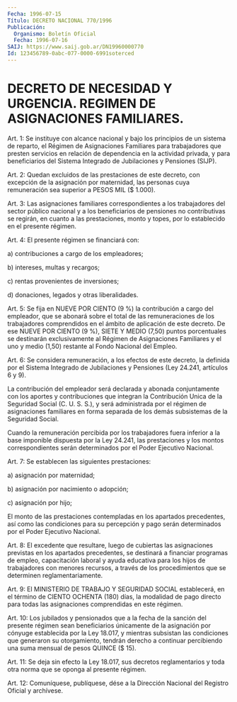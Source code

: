 ```yaml
---
Fecha: 1996-07-15
Título: DECRETO NACIONAL 770/1996
Publicación:
  Organismo: Boletín Oficial
  Fecha: 1996-07-16
SAIJ: https://www.saij.gob.ar/DN19960000770
Id: 123456789-0abc-077-0000-6991soterced
---
```

# DECRETO DE NECESIDAD Y URGENCIA. REGIMEN DE ASIGNACIONES FAMILIARES.

<a id="1"></a>
Art. 1:  Se  instituye  con  alcance  nacional  y  bajo  los principios de un  sistema  de  reparto,  el Régimen de Asignaciones Familiares para trabajadores que presten servicios  en  relación de dependencia  en  la  actividad  privada,  y para beneficiarios  del Sistema Integrado de Jubilaciones y Pensiones (SIJP).

<a id="2"></a>
Art. 2: Quedan excluidos de las prestaciones  de este decreto, con excepción  de  la  asignación  por  maternidad,  las personas  cuya remuneración sea superior a PESOS MIL ($ 1.000).

<a id="3"></a>
Art.  3:  Las  asignaciones  familiares  correspondientes  a  los trabajadores del sector público nacional y a  los  beneficiarios de pensiones no contributivas se regirán, en cuanto a las prestaciones,  monto  y  topes,  por lo establecido en el  presente régimen.

<a id="4"></a>
Art. 4: El presente régimen se financiará con:

a) contribuciones a cargo de los empleadores;

b) intereses, multas y recargos;

c) rentas provenientes de inversiones;

d) donaciones, legados y otras liberalidades.

<a id="5"></a>
Art. 5: Se fija en NUEVE POR CIENTO  (9 %) la contribución a cargo del empleador, que se abonará sobre el  total de las remuneraciones de los trabajadores comprendidos en el ámbito de aplicación de este decreto. De ese NUEVE POR CIENTO (9 %), SIETE Y MEDIO (7,50) puntos porcentuales se destinarán exclusivamente al Régimen de Asignaciones Familiares y el uno y medio  (1,50)  restante al Fondo Nacional del Empleo.

<a id="6"></a>
Art. 6: Se considera remuneración, a los efectos de  este decreto, la  definida  por el Sistema Integrado de Jubilaciones y  Pensiones (Ley 24.241, artículos 6 y 9).

La contribución del empleador será declarada y abonada conjuntamente con  los  aportes  y  contribuciones  que integran la Contribución  Unica  de la Seguridad Social (C. U. S. S.),  y  será administrada por el régimen  de  asignaciones  familiares  en forma separada  de  los  demás  subsistemas  de  la Seguridad  Social.

Cuando   la  remuneración  percibida  por  los  trabajadores  fuera inferior  a  la  base  imponible  dispuesta  por la Ley 24.241, las prestaciones y los montos correspondientes serán  determinados  por el Poder Ejecutivo Nacional.

<a id="7"></a>
Art. 7: Se establecen las siguientes prestaciones:

a) asignación por maternidad;

b) asignación por nacimiento o adopción;

c) asignación por hijo;

El   monto  de  las  prestaciones  contempladas  en  los  apartados precedentes,  así  como  las  condiciones para su percepción y pago serán determinados por el Poder Ejecutivo Nacional.

<a id="8"></a>
Art.  8:  El  excedente que resultare,  luego  de  cubiertas  las asignaciones previstas en los apartados precedentes, se destinará a financiar  programas   de  empleo,  capacitación  laboral  y  ayuda educativa para los hijos  de  trabajadores  con menores recursos, a través de los procedimientos que se determinen  reglamentariamente.

<a id="9"></a>
Art.  9: El MINISTERIO DE TRABAJO Y SEGURIDAD SOCIAL  establecerá, en el término  de  CIENTO  OCHENTA (180) días, la modalidad de pago directo para todas las asignaciones  comprendidas  en  este régimen.

<a id="10"></a>
Art. 10: Los jubilados y pensionados que a la fecha de la sanción del presente régimen sean beneficiarios únicamente de la asignación por cónyuge establecida por la Ley 18.017, y mientras subsistan las condiciones  que  generaron  su  otorgamiento,  tendrán  derecho  a continuar  percibiendo  una  suma  mensual  de pesos QUINCE ($  15).

<a id="11"></a>
Art.  11:  Se  deja  sin  efecto  la  Ley 18.017,  sus  decretos reglamentarios y toda otra norma que se oponga  al presente régimen.

<a id="12"></a>
Art. 12: Comuníquese, publíquese, dése a la  Dirección  Nacional del Registro  Oficial y archívese.